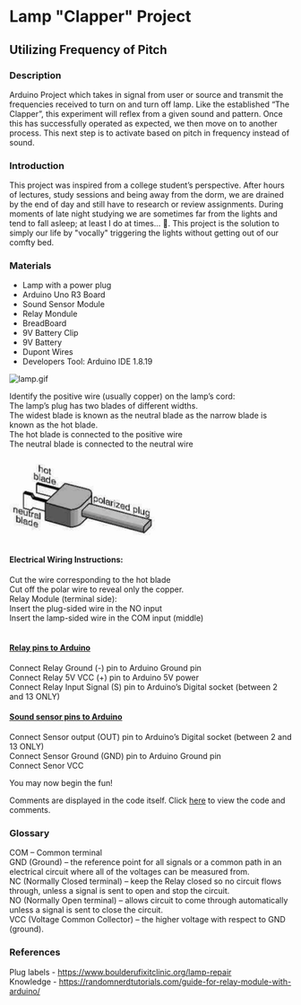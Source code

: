 
# Lamp "Clapper" Project

## Utilizing Frequency of Pitch

### Description
Arduino Project which takes in signal from user or source and transmit the frequencies received to turn on and turn off lamp.
Like the established “The Clapper”, this experiment will reflex from a given sound and pattern. Once this has successfully operated as expected, we then move on to another process. This next step is to activate based on pitch in frequency instead of sound.

### Introduction
This project was inspired from a college student’s perspective. After hours of lectures, study sessions and being away from the dorm, we are drained by the end of day and still have to research or review assignments. During moments of late night studying we are sometimes far from the lights and tend to fall asleep; at least I do at times... 👀. This project is the solution to simply our life by "vocally" triggering the lights without getting out of our comfty bed. 

### Materials

- Lamp with a power plug
- Arduino Uno R3 Board 
- Sound Sensor Module 
- Relay Mondule
- BreadBoard
- 9V Battery Clip
- 9V Battery
- Dupont Wires <br/>
- Developers Tool: Arduino IDE 1.8.19

<!--Links and Price for materials-->
<!--Arduino: $26.79
 https://www.amazon.com/dp/B008GRTSV6?psc=1&ref=ppx_yo2ov_dt_b_product_details -->
<!--Sound Sensor Modules: $6.29
  https://www.amazon.com/dp/B00XT0PH10?psc=1&ref=ppx_yo2ov_dt_b_product_details-->
<!--Relay Module: $5.50
 https://www.amazon.com/dp/B00VRUAHLE?psc=1&ref=ppx_yo2ov_dt_b_product_details -->
<!--BreadBoards: $10.99
 https://www.amazon.com/dp/B09YN9PVY2?psc=1&ref=ppx_yo2ov_dt_b_product_details-->
<!--9V Battery Clips: $5.99
 https://www.amazon.com/dp/B01AXIEDX8?psc=1&ref=ppx_yo2ov_dt_b_product_details -->
<!--Dupont Wires: $6.98
 https://www.amazon.com/dp/B01EV70C78?ref=ppx_yo2ov_dt_b_product_details&th=1-->
<!-- -->

[//]: # (This is a comment)

[comment]: <> (comment)

 <img  alt='lamp.gif' src="./visuals/lamp.gif" width="168" height="275"/>
  
Identify the positive wire (usually copper) on the lamp’s cord:  <br/>
The lamp’s plug has two blades of different widths. <br/>
The widest blade is known as the neutral blade as the narrow blade is known as the hot blade.  <br/>
The hot blade is connected to the positive wire  <br/>
The neutral blade is connected to the neutral wire  <br/>

 <img  alt='plug.label' src="./visuals/plug_label.png" width="275" height="152"/>

#### Electrical Wiring Instructions:

Cut the wire corresponding to the hot blade <br/>
Cut off the polar wire  to reveal only the copper. <br/>
Relay Module (terminal side): <br/>
Insert the plug-sided wire in the NO input <br/>
Insert the lamp-sided wire in the COM input (middle) <br/><br/>

#### <ins> Relay pins to Arduino </ins> <br/>
Connect Relay Ground (-) pin to Arduino Ground pin <br/>
Connect Relay 5V VCC  (+) pin to Arduino 5V power <br/>
Connect Relay Input Signal (S) pin to Arduino’s Digital socket (between 2 and 13 ONLY) <br/>

#### <ins> Sound sensor pins to Arduino </ins> <br/>
Connect Sensor output (OUT) pin to Arduino’s Digital socket (between 2 and 13 ONLY) <br/>
Connect Sensor Ground (GND) pin to Arduino Ground pin <br/>
Connect Senor VCC <br/>

You may now begin the fun!

Comments are displayed in the code itself. Click [here](./lamp_clapper.ino) to view the code and comments.

### Glossary

COM – Common terminal <br/>
GND (Ground) – the reference point for all signals or a common path in an electrical circuit where all of the voltages can be measured from. <br/>
NC (Normally Closed terminal)  – keep the Relay closed so no circuit flows through, unless a signal is sent to open and stop the circuit. <br/>
NO (Normally Open terminal) – allows circuit to come through automatically unless a signal is sent to close the circuit. <br/>
VCC (Voltage Common Collector) – the higher voltage with respect to GND (ground). <br/>

### References

Plug labels - https://www.boulderufixitclinic.org/lamp-repair <br/>
Knowledge - https://randomnerdtutorials.com/guide-for-relay-module-with-arduino/


